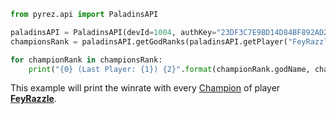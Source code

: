 ```py
from pyrez.api import PaladinsAPI

paladinsAPI = PaladinsAPI(devId=1004, authKey="23DF3C7E9BD14D84BF892AD206B6755C")
championsRank = paladinsAPI.getGodRanks(paladinsAPI.getPlayer("FeyRazzle").playerId)

for championRank in championsRank:
	print("{0} (Last Player: {1}) {2}".format(championRank.godName, championRank.lastPlayed, championRank.getWinratio()))
```


This example will print the winrate with every [Champion](https://www.paladins.com/champions "Paladins Champions") of player **[FeyRazzle](https://twitch.tv/FeyRazzle "Sexiest Voice on Twitch")**.
